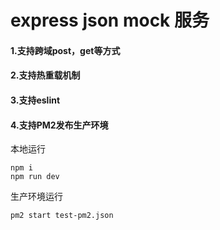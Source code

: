 # express json mock 服务

#### 1.支持跨域post，get等方式
#### 2.支持热重载机制
#### 3.支持eslint
#### 4.支持PM2发布生产环境

本地运行
```
npm i
npm run dev
```


生产环境运行
```
pm2 start test-pm2.json
```

